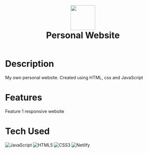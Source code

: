 <div align="center">
      <h1> <img src="https://github.githubassets.com/images/modules/logos_page/Octocat.png" width="80px"><br/>Personal Website</h1>
     </div>
<p align="center"> <a href="https://www.linkedin.com/in/adylove/}" target="_blank"><img alt="" src="https://img.shields.io/badge/LinkedIn-0077B5?style=normal&logo=linkedin&logoColor=white" style="vertical-align:center" /></a> </p>

# Description
My own personal website. Created using HTML, css and JavaScript

# Features
Feature 1 responsive website


# Tech Used
 ![JavaScript](https://img.shields.io/badge/javascript-%23323330.svg?style=for-the-badge&logo=javascript&logoColor=%23F7DF1E) ![HTML5](https://img.shields.io/badge/html5-%23E34F26.svg?style=for-the-badge&logo=html5&logoColor=white) ![CSS3](https://img.shields.io/badge/css3-%231572B6.svg?style=for-the-badge&logo=css3&logoColor=white) ![Netlify](https://img.shields.io/badge/netlify-%23000000.svg?style=for-the-badge&logo=netlify&logoColor=#00C7B7)
      


      
<!-- </> with 💛 by readMD (https://readmd.itsvg.in) -->
    